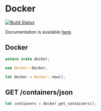 # Docker

[![Build Status](https://travis-ci.org/ghmlee/rust-docker.svg)](https://travis-ci.org/ghmlee/rust-docker)

Documentation is available [here](https://ghmlee.github.io/rust-docker/doc/docker).

## Docker
```rust
extern crate docker;

use docker::Docker;

let docker = Docker::new();
```

## GET /containers/json
```rust
let containers = docker.get_containers();
```